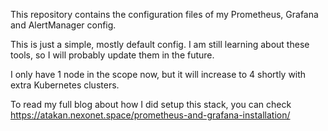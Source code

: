 This repository contains the configuration files of my Prometheus, Grafana and AlertManager config. 

This is just a simple, mostly default config. I am still learning about these tools, so I will probably update them in the future.

I only have 1 node in the scope now, but it will increase to 4 shortly with extra Kubernetes clusters.

To read my full blog about how I did setup this stack, you can check https://atakan.nexonet.space/prometheus-and-grafana-installation/
